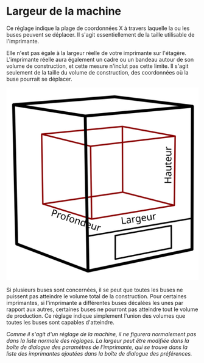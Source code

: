 Largeur de la machine
====
Ce réglage indique la plage de coordonnées X à travers laquelle la ou les buses peuvent se déplacer. Il s'agit essentiellement de la taille utilisable de l'imprimante.

Elle n'est pas égale à la largeur réelle de votre imprimante sur l'étagère. L'imprimante réelle aura également un cadre ou un bandeau autour de son volume de construction, et cette mesure n'inclut pas cette limite. Il s'agit seulement de la taille du volume de construction, des coordonnées où la buse pourrait se déplacer.

![Les dimensions du volume de construction](../images/build_volume_dimensions_fr.svg)

Si plusieurs buses sont concernées, il se peut que toutes les buses ne puissent pas atteindre le volume total de la construction. Pour certaines imprimantes, si l'imprimante a différentes buses décalées les unes par rapport aux autres, certaines buses ne pourront pas atteindre tout le volume de production. Ce réglage indique simplement l'union des volumes que toutes les buses sont capables d'atteindre.

*Comme il s'agit d'un réglage de la machine, il ne figurera normalement pas dans la liste normale des réglages. La largeur peut être modifiée dans la boîte de dialogue des paramètres de l'imprimante, qui se trouve dans la liste des imprimantes ajoutées dans la boîte de dialogue des préférences.*
